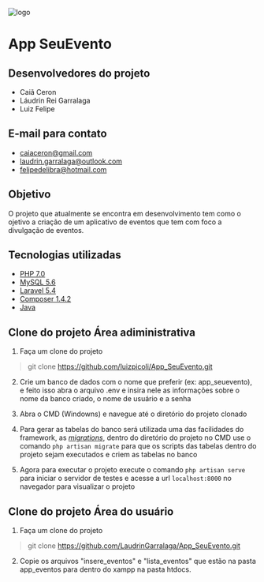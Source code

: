 ![logo](http://sisdia.abmes.org.br/images/logo/5000_Logo.jpg)
# **App SeuEvento** 
## **Desenvolvedores do projeto** 
  
  - Caiã Ceron  
  - Láudrin Rei Garralaga  
  - Luiz Felipe

## **E-mail para contato** 

   - caiaceron@gmail.com  
   - laudrin.garralaga@outlook.com   
   - felipedelibra@hotmail.com
 
 ## **Objetivo** 
 
 O projeto que atualmente se encontra em desenvolvimento tem como o ojetivo a criação de um aplicativo de eventos que tem com foco a divulgação de eventos. 
 
 ## **Tecnologias utilizadas** 
 
  - [PHP 7.0](http://www.php.net/)
  - [MySQL 5.6](https://www.mysql.com/)
  - [Laravel 5.4](https://laravel.com/)
  - [Composer 1.4.2](https://getcomposer.org/)
  - [Java](https://developer.android.com/studio/index.html?hl=pt-br)
  
  
  ## **Clone do projeto Área adiministrativa**
  
   
 1. Faça um clone do projeto 
 > git clone https://github.com/luizpicoli/App_SeuEvento.git
 
 2. Crie um banco de dados com o nome que preferir (ex: app_seuevento), e feito isso abra o arquivo .env e insira nele as informações sobre o nome da banco criado, o nome de usuário e a senha 
 
 3. Abra o CMD (Windowns) e navegue até o diretório do projeto clonado  
 
 4. Para gerar as tabelas do banco será utilizada uma das facilidades do framework, as [_migrations_](https://laravel.com/docs/5.5/migrations), dentro do diretório do projeto no CMD use o comando `php artisan migrate` para que os scripts das tabelas dentro do projeto sejam executados e criem as tabelas no banco  
 
 5. Agora para executar o projeto execute o comando `php artisan serve` para iniciar o servidor de testes e acesse a url `localhost:8000` no navegador para visualizar o projeto
 
  ## **Clone do projeto Área do usuário**
  
  1. Faça um clone do projeto 
 > git clone https://github.com/LaudrinGarralaga/App_SeuEvento.git
  2. Copie os arquivos "insere_eventos" e "lista_eventos" que estão na pasta app_eventos para dentro do xampp na pasta htdocs.
